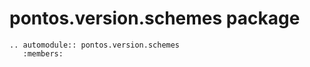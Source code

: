 # pontos.version.schemes package

```{eval-rst}
.. automodule:: pontos.version.schemes
   :members:
```
